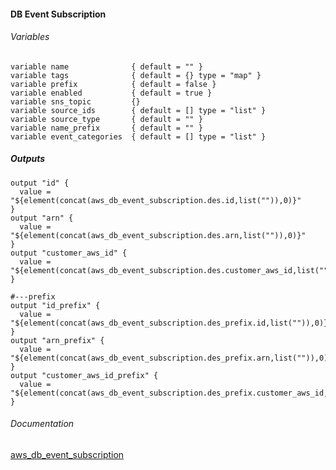 ####  DB Event Subscription


###### Variables
```
variable name              { default = "" }
variable tags              { default = {} type = "map" }
variable prefix            { default = false }
variable enabled           { default = true }
variable sns_topic         {}
variable source_ids        { default = [] type = "list" }
variable source_type       { default = "" }
variable name_prefix       { default = "" }
variable event_categories  { default = [] type = "list" }
```

##### Outputs
```
output "id" {
  value = "${element(concat(aws_db_event_subscription.des.id,list("")),0)}"
}
output "arn" {
  value = "${element(concat(aws_db_event_subscription.des.arn,list("")),0)}"
}
output "customer_aws_id" {
  value = "${element(concat(aws_db_event_subscription.des.customer_aws_id,list("")),0)}"
}

#---prefix
output "id_prefix" {
  value = "${element(concat(aws_db_event_subscription.des_prefix.id,list("")),0)}"
}
output "arn_prefix" {
  value = "${element(concat(aws_db_event_subscription.des_prefix.arn,list("")),0)}"
}
output "customer_aws_id_prefix" {
  value = "${element(concat(aws_db_event_subscription.des_prefix.customer_aws_id,list("")),0)}"
}
```

###### Documentation
[aws_db_event_subscription](https://www.terraform.io/docs/providers/aws/r/db_event_subscription.html)
